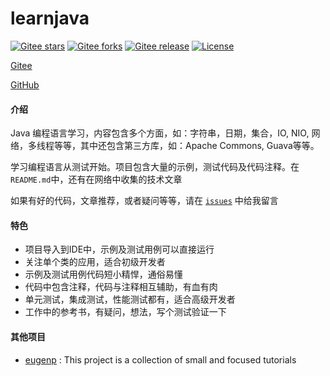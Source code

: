 # learnjava

[![Gitee stars](https://gitee.com/pinweiwan/learnjava/badge/star.svg)](https://gitee.com/pinweiwan/learnjava/stargazers)
[![Gitee forks](https://gitee.com/pinweiwan/learnjava/badge/fork.svg)](https://gitee.com/pinweiwan/learnjava/members)
[![Gitee release](https://gitee.com/pinweiwan/learnjava//badge/release.svg)](https://gitee.com/pinweiwan/learnjava/releases)
[![License](https://img.shields.io/github/license/kavahub/learnjava.svg)](https://github.com/kavahub/learnjava/blob/main/LICENSE)



[Gitee](https://gitee.com/pinweiwan/learnjava)

[GitHub](https://github.com/kavahub/learnjava)

#### 介绍

Java 编程语言学习，内容包含多个方面，如：字符串，日期，集合，IO, NIO, 网络，多线程等等，其中还包含第三方库，如：Apache Commons, Guava等等。

学习编程语言从测试开始。项目包含大量的示例，测试代码及代码注释。在 `README.md`中，还有在网络中收集的技术文章

如果有好的代码，文章推荐，或者疑问等等，请在 [`issues`](https://gitee.com/pinweiwan/learnjava/issues) 中给我留言

#### 特色

* 项目导入到IDE中，示例及测试用例可以直接运行
* 关注单个类的应用，适合初级开发者
* 示例及测试用例代码短小精悍，通俗易懂
* 代码中包含注释，代码与注释相互辅助，有血有肉
* 单元测试，集成测试，性能测试都有，适合高级开发者
* 工作中的参考书，有疑问，想法，写个测试验证一下

#### 其他项目
- [eugenp](https://github.com/eugenp/tutorials) : This project is a collection of small and focused tutorials 
